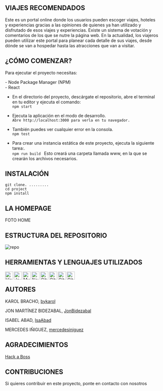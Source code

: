 

## VIAJES RECOMENDADOS

Este es un portal online donde los usuarios pueden escoger viajes, hoteles y experiencias gracias a las opiniones de quienes ya han utilizado y disfrutado de esos viajes y experiencias. Existe un sistema de votación y comentarios de los que se nutre la página web. En la actualidad, los viajeros pueden utilizar este portal para planear cada detalle de sus viajes, desde dónde se van a hospedar hasta las atracciones que van a visitar.

## ¿CÓMO COMENZAR?
Para ejecutar el proyecto necesitas:
<p>
- Node Package Manager (NPM)<br>
- React<br>
 
</p>

- En el directorio del proyecto, descárgate el repositorio, abre el terminal en tu editor y ejecuta el comando:<br>
``npm start
``

- Ejecuta la aplicación en el modo de desarrollo.<br>
 ``Abre http://localhost:3000 para verla en tu navegador.
 ``

- También puedes ver cualquier error en la consola.<br>
``npm test
``

- Para crear una instancia estática de este proyecto, ejecuta la siguiente tarea:.<br>
``npm run build
``
Esto creará una carpeta llamada www, en la que se crearán los archivos necesarios.

## INSTALACIÓN
 `` git clone. .........
 ``
<br>
`` cd project
``    
 `` npm install
``

## LA HOMEPAGE
FOTO HOME
## ESTRUCTURA DEL REPOSITORIO

![repo](https://github.com/mercedesiniguez/mercedesiniguez/assets/124776420/5ce96355-cab5-42af-8121-7783b8ac2f0b)

 ## HERRAMIENTAS Y LENGUAJES UTILIZADOS
 <p>
<img align="left" alt="Visual Studio Code" width="26px" src="https://camo.githubusercontent.com/5fa137d222dde7b69acd22c6572a065ce3656e6ffa1f5e88c1b5c7a935af3cc6/68747470733a2f2f63646e2e6a7364656c6976722e6e65742f67682f64657669636f6e732f64657669636f6e2f69636f6e732f7673636f64652f7673636f64652d6f726967696e616c2e737667" data-canonical-src="https://cdn.jsdelivr.net/gh/devicons/devicon/icons/vscode/vscode-original.svg" style="max-width: 100%;">
<img align="left" alt="JavaScript" width="26px" src="https://camo.githubusercontent.com/442c452cb73752bb1914ce03fce2017056d651a2099696b8594ddf5ccc74825e/68747470733a2f2f63646e2e6a7364656c6976722e6e65742f67682f64657669636f6e732f64657669636f6e2f69636f6e732f6a6176617363726970742f6a6176617363726970742d6f726967696e616c2e737667" data-canonical-src="https://cdn.jsdelivr.net/gh/devicons/devicon/icons/javascript/javascript-original.svg" style="max-width: 100%;">
<img align="left" alt="MySQL" width="26px" src="https://camo.githubusercontent.com/2582ec2237a3a1fbd34e9b57332b72be27a7facb32abe7c2335e5f86e5f457a8/68747470733a2f2f63646e2e6a7364656c6976722e6e65742f67682f64657669636f6e732f64657669636f6e2f69636f6e732f6d7973716c2f6d7973716c2d6f726967696e616c2e737667" data-canonical-src="https://cdn.jsdelivr.net/gh/devicons/devicon/icons/mysql/mysql-original.svg" style="max-width: 100%;">
<img align="left" alt="Node.js" width="26px" src="https://camo.githubusercontent.com/900baefb89e187c8b32cdbb3b440d1502fe8f30a1a335cc5dc5868af0142f8b1/68747470733a2f2f63646e2e6a7364656c6976722e6e65742f67682f64657669636f6e732f64657669636f6e2f69636f6e732f6e6f64656a732f6e6f64656a732d6f726967696e616c2e737667" data-canonical-src="https://cdn.jsdelivr.net/gh/devicons/devicon/icons/nodejs/nodejs-original.svg" style="max-width: 100%;">
<img align="left" alt="GitHub" width="26px" src="https://midu.dev/images/tags/github.png" style="max-width: 100%;">
<img align="left" alt="GitHub" width="26px" src="https://midu.dev/images/tags/git.png" style="max-width: 100%;">
<img align="left" alt="GitHub" width="26px" src="https://midu.dev/images/tags/css.png" style="max-width: 100%;">

<img align="left" alt="GitHub" width="26px" src="https://midu.dev/images/tags/react.png" style="max-width: 100%;"></p><BR>

## AUTORES
  KAROL BRACHO, [bykarol](https://www.linkedin.com/in/karolbrachoyanez/)
  
  JON MARTÍNEZ BIDEZABAL, [JonBidezabal](https://www.linkedin.com/in/jonmartinezdev)
  
  ISABEL ABAD,  [IsaAbad](https://www.linkedin.com/in/isabel-abad-cami%C3%B1os/)
  
  MERCEDES IÑIGUEZ, [mercedesiniguez](https://www.linkedin.com/in/mercedes-iniguez-quintela-1424ba7/)

## AGRADECIMIENTOS
[Hack a Boss](https://www.hackaboss.com/)
    
## CONTRIBUCIONES
 Si quieres contribuir en este proyecto, ponte en contacto con nosotros
